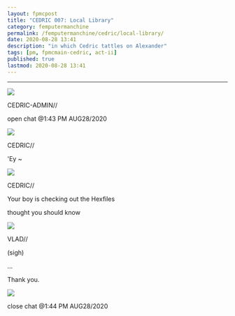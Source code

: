 ```yaml
---
layout: fpmcpost
title: "CEDRIC 007: Local Library"
category: femputermanchine
permalink: /femputermanchine/cedric/local-library/
date: 2020-08-28 13:41
description: "in which Cedric tattles on Alexander"
tags: [pm, fpmcmain-cedric, act-ii]
published: true
lastmod: 2020-08-28 13:41
---
```

[//]: # ( 10/15/21  -linkout removed)
[//]: # ( 11/03/21  -in which description added)

*****

<div class="chat-box">
<img src="{{ site.url }}/assets/tb/cedric-calling.jpg" class="chat-portrait" />
<p class="ppl-sez">CEDRIC-ADMIN//</p>
<p class="ppl-sez">open chat @1:43 PM AUG28/2020</p>
</div>

<div class="chat-box">
<img src="{{ site.url }}/assets/tb/cedric.jpg" class="chat-portrait" />
<p class="ppl-sez">CEDRIC//</p>
<p class="ppl-sez">'Ey ~</p>
</div>

<div class="chat-box">
<img src="{{ site.url }}/assets/tb/cedric.jpg" class="chat-portrait" />
<p class="ppl-sez">CEDRIC//</p>
<p class="ppl-sez">Your boy is checking out the Hexfiles</p>
<p class="ppl-sez">thought you should know</p>
</div>

<div class="chat-box">
<img src="{{ site.url }}/assets/tb/vlad-conf.jpg" class="chat-portrait" />
<p class="ppl-sez">VLAD//</p>
<p class="ppl-sez">(sigh)</p>
<p class="ppl-sez">...</p>
<p class="ppl-sez">Thank you.</p>
</div>

<div class="chat-box">
<img src="{{ site.url }}/assets/tb/foufle.jpg" class="chat-portrait" />
<p class="ppl-sez">close chat @1:44 PM AUG28/2020</p>
</div>


